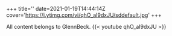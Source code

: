 +++
title=''
date=2021-01-19T14:44:14Z
cover='https://i.ytimg.com/vi/qhO_aI9dxJU/sddefault.jpg'
+++

All content belongs to GlennBeck.
{{< youtube qhO_aI9dxJU >}}
